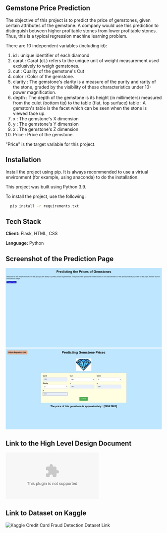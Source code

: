 ## Gemstone Price Prediction

The objective of this project is to predict the price of gemstones, given certain attributes of the gemstone. A company would use this prediction to distinguish between higher profitable stones from lower profitable stones. Thus, this is a typical regression machine learning problem.

There are 10 independent variables (including id):

1. id : unique identifier of each diamond
2. carat : Carat (ct.) refers to the unique unit of weight measurement used exclusively to weigh gemstones.
3. cut : Quality of the gemstone's Cut
4. color : Color of the gemstone.
5. clarity : The gemstone's clarity is a measure of the purity and rarity of the stone, graded by the visibility of these characteristics under 10-power magnification.
6. depth : The depth of the gemstone is its height (in millimeters) measured from the culet (bottom tip) to the table (flat, top surface)
table : A gemston's table is the facet which can be seen when the stone is viewed face up.
7. x : The gemstone's X dimension
8. y : The gemstone's Y dimension
9. x : The gemstone's Z dimension
10. Price : Price of the gemstone.

"Price" is the target variable for this project.

## Installation

Install the project using pip. It is always recommended to use a virtual environment (for example, using anaconda) to do the installation.

This project was built using Python 3.9.

To install the project, use the following: 

```bash
  pip install -r requirements.txt
```
    
## Tech Stack

**Client:** Flask, HTML, CSS

**Language:** Python


## Screenshot of the Prediction Page

![Landing Page Screenshot Link](https://github.com/abbeymaj80/my-ml-datasets/blob/master/screenshots/gemstone_landing.jpg)
![Prediction page Screenshot Link](https://github.com/abbeymaj80/my-ml-datasets/blob/master/screenshots/gemstone_predict.jpg)


## Link to the High Level Design Document

 ![High Level Design Document Link](https://github.com/abbeymaj80/my-ml-datasets/blob/master/Design_Docs/gemstone_price_prediction_hdd.docx)


## Link to Dataset on Kaggle

 ![Kaggle Credit Card Fraud Detection Dataset Link](https://www.kaggle.com/competitions/playground-series-s3e8/overview)
